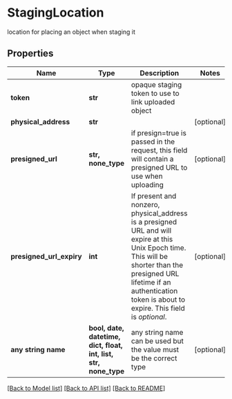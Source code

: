 # StagingLocation

location for placing an object when staging it

## Properties
Name | Type | Description | Notes
------------ | ------------- | ------------- | -------------
**token** | **str** | opaque staging token to use to link uploaded object | 
**physical_address** | **str** |  | [optional] 
**presigned_url** | **str, none_type** | if presign&#x3D;true is passed in the request, this field will contain a presigned URL to use when uploading | [optional] 
**presigned_url_expiry** | **int** | If present and nonzero, physical_address is a presigned URL and will expire at this Unix Epoch time.  This will be shorter than the presigned URL lifetime if an authentication token is about to expire.  This field is *optional*.  | [optional] 
**any string name** | **bool, date, datetime, dict, float, int, list, str, none_type** | any string name can be used but the value must be the correct type | [optional]

[[Back to Model list]](../README.md#documentation-for-models) [[Back to API list]](../README.md#documentation-for-api-endpoints) [[Back to README]](../README.md)


